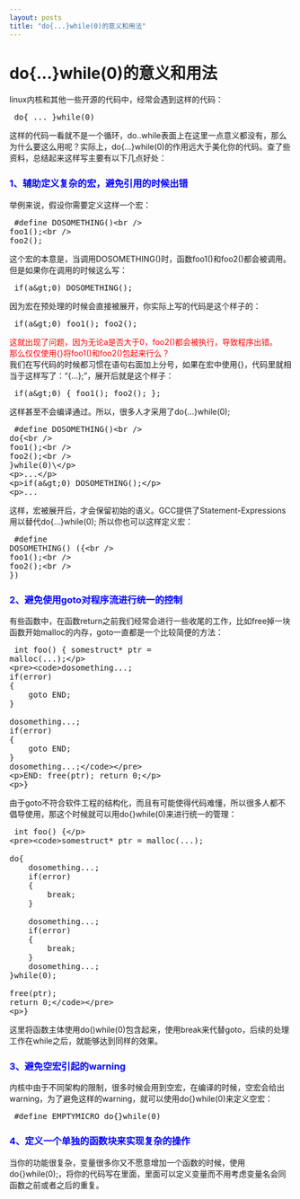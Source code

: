 ```yaml
---
layout: posts
title: "do{...}while(0)的意义和用法"
---
```


# do{...}while(0)的意义和用法
linux内核和其他一些开源的代码中，经常会遇到这样的代码：
<xmp class="prettyprint linenums">
do{
 ...
}while(0)
</xmp>
这样的代码一看就不是一个循环，do..while表面上在这里一点意义都没有，那么为什么要这么用呢？实际上，do{...}while(0)的作用远大于美化你的代码。查了些资料，总结起来这样写主要有以下几点好处：
### <font color="blue">1、辅助定义复杂的宏，避免引用的时候出错</font>
举例来说，假设你需要定义这样一个宏：
<xmp class="prettyprint linenums">
#define DOSOMETHING()\
               foo1();\
               foo2();
</xmp>
这个宏的本意是，当调用DOSOMETHING()时，函数foo1()和foo2()都会被调用。但是如果你在调用的时候这么写：
<xmp class="prettyprint linenums">
if(a>0)
    DOSOMETHING();
</xmp>
因为宏在预处理的时候会直接被展开，你实际上写的代码是这个样子的：
<xmp class="prettyprint linenums">
if(a>0)
    foo1();
foo2();
</xmp>
<font color="red">这就出现了问题，因为无论a是否大于0，foo2()都会被执行，导致程序出错。<br>
那么仅仅使用{}将foo1()和foo2()包起来行么？</font><br>
我们在写代码的时候都习惯在语句右面加上分号，如果在宏中使用{}，代码里就相当于这样写了：“{...};”，展开后就是这个样子：
<xmp class="prettyprint linenums">
if(a>0)
{
    foo1();
    foo2();
};
</xmp>
这样甚至不会编译通过。所以，很多人才采用了do{...}while(0);
<xmp class="prettyprint linenums">
#define DOSOMETHING() \
        do{ \
          foo1();\
          foo2();\
        }while(0)\
    
...
 
if(a>0)
    DOSOMETHING();
 
...
</xmp>
这样，宏被展开后，才会保留初始的语义。GCC提供了Statement-Expressions用以替代do{...}while(0); 所以你也可以这样定义宏：
<xmp class="prettyprint linenums">
#define DOSOMETHING() ({\
        foo1(); \
        foo2(); \
})
</xmp>
### <font color="blue">2、避免使用goto对程序流进行统一的控制</font>
有些函数中，在函数return之前我们经常会进行一些收尾的工作，比如free掉一块函数开始malloc的内存，goto一直都是一个比较简便的方法：
<xmp class="prettyprint linenums">
int foo()
{
    somestruct* ptr = malloc(...);
 
    dosomething...;
    if(error)
    {
        goto END;
    }
 
    dosomething...;
    if(error)
    {
        goto END;
    }
    dosomething...;
 
END:
    free(ptr);
    return 0;
 
}
</xmp>
由于goto不符合软件工程的结构化，而且有可能使得代码难懂，所以很多人都不倡导使用，那这个时候就可以用do{}while(0)来进行统一的管理：
<xmp class="prettyprint linenums">
int foo()
{
 
    somestruct* ptr = malloc(...);
 
    do{
        dosomething...;
        if(error)
        {
            break;
        }
 
        dosomething...;
        if(error)
        {
            break;
        }
        dosomething...;
    }while(0);
 
    free(ptr);
    return 0;
 
}
</xmp>
这里将函数主体使用do()while(0)包含起来，使用break来代替goto，后续的处理工作在while之后，就能够达到同样的效果。
### <font color="blue">3、避免空宏引起的warning</font>
内核中由于不同架构的限制，很多时候会用到空宏，在编译的时候，空宏会给出warning，为了避免这样的warning，就可以使用do{}while(0)来定义空宏：
<xmp class="prettyprint linenums">
#define EMPTYMICRO do{}while(0)
</xmp>
### <font color="blue">4、定义一个单独的函数块来实现复杂的操作</font>
当你的功能很复杂，变量很多你又不愿意增加一个函数的时候，使用do{}while(0);，将你的代码写在里面，里面可以定义变量而不用考虑变量名会同函数之前或者之后的重复。